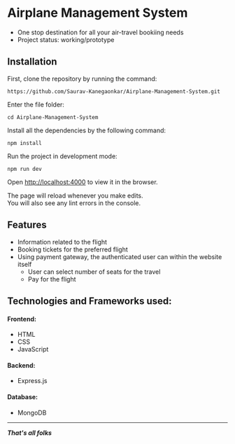 # Airplane Management System
* One stop destination for all your air-travel bookiing needs
* Project status: working/prototype

## Installation

First, clone the repository by running the command:

    https://github.com/Saurav-Kanegaonkar/Airplane-Management-System.git

Enter the file folder:

    cd Airplane-Management-System

Install all the dependencies by the following command:

    npm install

Run the project in development mode:

    npm run dev

Open [http://localhost:4000](http://localhost:4000) to view it in the browser.

The page will reload whenever you make edits.<br />
You will also see any lint errors in the console.

## Features

 * Information related to the flight
 * Booking tickets for the preferred flight
 * Using payment gateway, the authenticated user can within the website itself
	 * User can select number of seats for the travel
	 * Pay for the flight

## Technologies and Frameworks used:

#### Frontend:
 * HTML
 * CSS
 * JavaScript

#### Backend:
 * Express.js

#### Database:
 * MongoDB
***

**_That's all folks_**

